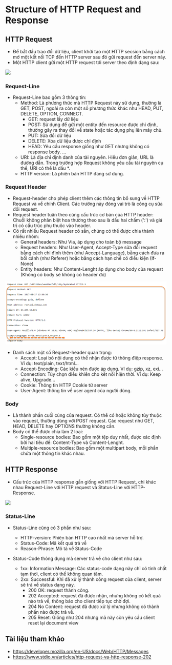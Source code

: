 # Structure of HTTP Request and Response

## HTTP Request
- Để bắt đầu trao đổi dữ liệu, client khởi tạo một HTTP secsion bằng cách mở một kết nối TCP đến HTTP server sau đó gửi request đến server này.
- Một HTTP client gửi một HTTP request tới server theo định dạng sau:

<img src="images/form_request.png"/>

### Request-Line
- Request-Line bao gồm 3 thông tin:
	+ Method: Là phương thức mà HTTP Request này sử dụng, thường là GET, POST, ngoài ra còn một số phương thức khác như HEAD, PUT, DELETE, OPTION, CONNECT.
		+ GET: request lấy dữ liệu
		+ POST: Sử dụng để gửi một entity đến resource được chỉ định, thường gây ra thay đổi về state hoặc tác dụng phụ lên máy chủ.
		+ PUT: Sửa đổi dữ liệu
		+ DELETE: Xóa dữ liệu được chỉ định
		+ HEAD: Yêu cầu response giống như GET nhưng không có response body.
		...
	+ URI: Là địa chỉ định danh của tài nguyên. Hiểu đơn giản, URL là đường dẫn. Trong trường hợp Request không yêu cầu tài nguyên cụ thể, URI có thể là dấu *.
	+ HTTP version: Là phiên bản HTTP đang sử dụng.

### Request Header
- Request-header cho phép client thêm các thông tin bổ sung về HTTP Request và về chính Client. Các trường này đóng vai trò là công cụ sửa đổi request.
- Request header tuân theo cùng cấu trúc cơ bản của HTTP header: Chuỗi không phân biệt hoa thường theo sau là dấu hai chấm (':') và giá trị có cấu trúc phụ thuộc vào header.
- Có rất nhiều Request header có sẵn, chúng có thể được chia thành nhiều nhóm:
	+ General headers: Như Via, áp dụng cho toàn bộ message
	+ Request headers: Như User-Agent, Accept-Type sửa đổi request bằng cách chỉ định thêm (như Accept-Language), bằng cách đưa ra bối cảnh (như Referer) hoặc bằng cách hạn chế có điều kiện (If-None)
	+ Entity headers: Như Content-Lenght áp dụng cho body của request (Không có body sẽ không có header đó)

<img src="images/request_header.png"/>

- Danh sách một số Request-header quan trọng:
	+ Accept: Loại bỏ nội dung có thể nhận được từ thông điệp response. Ví dụ: text/plain, text/html...
	+ Accept-Encoding: Các kiểu nén được áp dụng. Ví dụ: gzip, xz, exi...
	+ Connection: Tùy chọn điều khiển cho kết nối hiện thời. Ví dụ: Keep alive, Upgrade...
	+ Cookie: Thông tin HTTP Cookie từ server
	+ User-Agent: thông tin về user agent của người dùng.

### Body
- Là thành phần cuối cùng của request. Có thể có hoặc không tùy thuộc vào request, thường dùng với POST request. Các request như GET, HEAD, DELETE hay OPTIONS thường không cần.
- Body có thể được chia làm 2 loại:
	+ Single-resource bodies: Bao gồm một tệp duy nhất, được xác định bởi hai tiêu đề: Content-Type và Content-Lenght.
	+ Multiple-resource bodies: Bao gồm một multipart body, mỗi phần chứa một thông tin khác nhau.

## HTTP Response
- Cấu trúc của HTTP response gần giống với HTTP Request, chỉ khác nhau Request-Line với HTTP request và Status-Line với HTTP-Response.

<img src="images/http_response.png"/>

### Status-Line
- Status-Line cũng có 3 phần như sau:
	+ HTTP-version: Phiên bản HTTP cao nhất mà server hỗ trợ.
	+ Status-Code: Mã kết quả trả về
	+ Reason-Phrase: Mô tả về Status-Code

- Status-Code thông dụng mà server trả về cho client như sau:
	+ 1xx: Information Message: Các status-code dạng này chỉ có tính chất tạm thời, client có thể không quan tâm.
	+ 2xx: Successful: Khi đã xử lý thành công request của client, server sẽ trả về status dạng này.
		+ 200 OK: request thành công.
		+ 202 Accepted: request đã được nhận, nhưng không có kết quả nào trả về, thông báo cho client tiếp tục chờ đợi.
		+ 204 No Content: request đã được xử lý nhưng không có thành phần nào được trả về.
		+ 205 Reset: Giống như 204 nhưng mã này còn yêu cầu client reset lại document view


## Tài liệu tham khảo
- https://developer.mozilla.org/en-US/docs/Web/HTTP/Messages
- https://www.stdio.vn/articles/http-request-va-http-response-202
